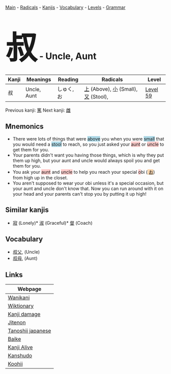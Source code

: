 <style> bigfont {font-size: 100px}</style>
[Main](../index.md) -
[Radicals](../radicals.md) -
[Kanjis](../kanjis.md) -
[Vocabulary](../vocabulary.md) -
[Levels](../levels.md) -
[Grammar](../grammar.md)
# <bigfont> 叔</bigfont> - Uncle, Aunt 

| Kanji | Meanings | Reading | Radicals | Level |
| --- | --- | --- | --- | --- |
| 叔 | Uncle, Aunt | しゅく, お | [上](../radicals/上.md) (Above), [小](../radicals/小.md) (Small), [又](../radicals/又.md) (Stool),  | [Level 59](../levels/wk_level59.md) |

Previous kanji: [篤](篤.md) Next kanji: [雌](雌.md) 

## Mnemonics
 * There were lots of things that were <span style="background-color:#ADD8E6"> above</span> you when you were <span style="background-color:#ADD8E6"> small</span> that you would need a <span style="background-color:#ADD8E6"> stool</span> to reach, so you just asked your <span style="background-color:#ffcccb"> aunt</span> or <span style="background-color:#ffcccb"> uncle</span> to get them for you.
* Your parents didn't want you having those things, which is why they put them up high, but your aunt and uncle would always spoil you and get them for you.
* You ask your <span style="background-color:#ffcccb"> aunt</span> and <span style="background-color:#ffcccb"> uncle</span> to help you reach your special <span style="background-color:#ffcccb"> o</span>bi (<span style="background-color:#fed8b1"> [お](https://jisho.org/search/お)</span>) from high up in the closet. 
* You aren't supposed to wear your obi unless it's a special occasion, but your aunt and uncle don't know that. Now you can run around with it on your head and your parents can't stop you by putting it up high!


## Similar kanjis
 * [寂](寂.md) (Lonely)* [淑](淑.md) (Graceful)* [督](督.md) (Coach)


## Vocabulary
 * [叔父](../vocabulary/叔.md), (Uncle)
* [叔母](../vocabulary/叔.md), (Aunt)



## Links 

| Webpage |
| --- |
| [Wanikani          ](https://www.wanikani.com/kanji/叔) |
| [Wiktionary        ](https://en.wiktionary.org/wiki/叔) |
| [Kanji damage      ](http://www.kanjidamage.com/kanji/search?utf8=✓&q=叔) |
| [Jitenon           ](https://jitenon.com/kanji/叔) |
| [Tanoshii japanese ](https://www.tanoshiijapanese.com/dictionary/kanji.cfm?k=叔) |
| [Baike             ](https://baike.baidu.com/item/叔) |
| [Kanji Alive       ](https://app.kanjialive.com/叔) |
| [Kanshudo          ](https://www.kanshudo.com/searchmn?q=叔) |
| [Koohii            ](https://kanji.koohii.com/study/kanji/叔) |
